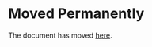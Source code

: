 # Moved Permanently

The document has moved
[here](https://help.nytimes3xbfgragh.onion/hc/en-us/articles/115015385887-Contact-Us).

